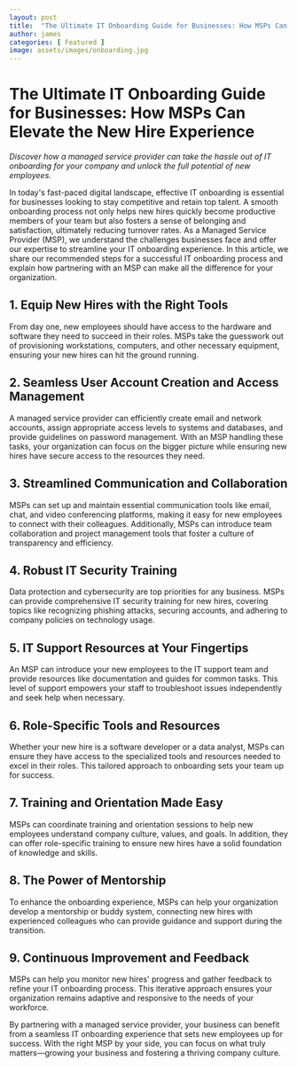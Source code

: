 ```yaml
---
layout: post
title:  "The Ultimate IT Onboarding Guide for Businesses: How MSPs Can Elevate the New Hire Experience"
author: james
categories: [ Featured ]
image: assets/images/onboarding.jpg
---
```

# The Ultimate IT Onboarding Guide for Businesses: How MSPs Can Elevate the New Hire Experience

_Discover how a managed service provider can take the hassle out of IT onboarding for your company and unlock the full potential of new employees._

In today's fast-paced digital landscape, effective IT onboarding is essential for businesses looking to stay competitive and retain top talent. A smooth onboarding process not only helps new hires quickly become productive members of your team but also fosters a sense of belonging and satisfaction, ultimately reducing turnover rates. As a Managed Service Provider (MSP), we understand the challenges businesses face and offer our expertise to streamline your IT onboarding experience. In this article, we share our recommended steps for a successful IT onboarding process and explain how partnering with an MSP can make all the difference for your organization.

## 1. Equip New Hires with the Right Tools

From day one, new employees should have access to the hardware and software they need to succeed in their roles. MSPs take the guesswork out of provisioning workstations, computers, and other necessary equipment, ensuring your new hires can hit the ground running.

## 2. Seamless User Account Creation and Access Management

A managed service provider can efficiently create email and network accounts, assign appropriate access levels to systems and databases, and provide guidelines on password management. With an MSP handling these tasks, your organization can focus on the bigger picture while ensuring new hires have secure access to the resources they need.

## 3. Streamlined Communication and Collaboration

MSPs can set up and maintain essential communication tools like email, chat, and video conferencing platforms, making it easy for new employees to connect with their colleagues. Additionally, MSPs can introduce team collaboration and project management tools that foster a culture of transparency and efficiency.

## 4. Robust IT Security Training

Data protection and cybersecurity are top priorities for any business. MSPs can provide comprehensive IT security training for new hires, covering topics like recognizing phishing attacks, securing accounts, and adhering to company policies on technology usage.

## 5. IT Support Resources at Your Fingertips

An MSP can introduce your new employees to the IT support team and provide resources like documentation and guides for common tasks. This level of support empowers your staff to troubleshoot issues independently and seek help when necessary.

## 6. Role-Specific Tools and Resources

Whether your new hire is a software developer or a data analyst, MSPs can ensure they have access to the specialized tools and resources needed to excel in their roles. This tailored approach to onboarding sets your team up for success.

## 7. Training and Orientation Made Easy

MSPs can coordinate training and orientation sessions to help new employees understand company culture, values, and goals. In addition, they can offer role-specific training to ensure new hires have a solid foundation of knowledge and skills.

## 8. The Power of Mentorship

To enhance the onboarding experience, MSPs can help your organization develop a mentorship or buddy system, connecting new hires with experienced colleagues who can provide guidance and support during the transition.

## 9. Continuous Improvement and Feedback

MSPs can help you monitor new hires' progress and gather feedback to refine your IT onboarding process. This iterative approach ensures your organization remains adaptive and responsive to the needs of your workforce.

By partnering with a managed service provider, your business can benefit from a seamless IT onboarding experience that sets new employees up for success. With the right MSP by your side, you can focus on what truly matters—growing your business and fostering a thriving company culture.
